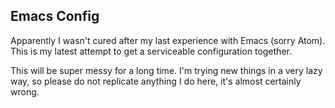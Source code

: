 ## Emacs Config

Apparently I wasn't cured after my last experience with Emacs (sorry Atom). This
is my latest attempt to get a serviceable configuration together. 

This will be super messy for a long time. I'm trying new things in a very lazy
way, so please do not replicate anything I do here, it's almost certainly wrong.

